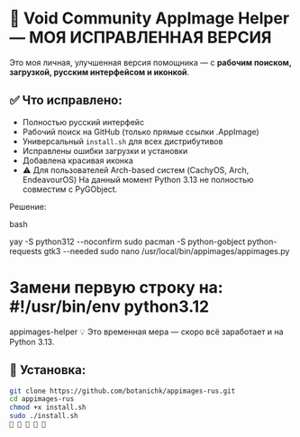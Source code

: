# 🐧 Void Community AppImage Helper — МОЯ ИСПРАВЛЕННАЯ ВЕРСИЯ

Это моя личная, улучшенная версия помощника — с **рабочим поиском, загрузкой, русским интерфейсом и иконкой**.

## ✅ Что исправлено:
- Полностью русский интерфейс
- Рабочий поиск на GitHub (только прямые ссылки .AppImage)
- Универсальный `install.sh` для всех дистрибутивов
- Исправлены ошибки загрузки и установки
- Добавлена красивая иконка
- ⚠️ Для пользователей Arch-based систем (CachyOS, Arch, EndeavourOS)
На данный момент Python 3.13 не полностью совместим с PyGObject.

Решение:

bash

yay -S python312 --noconfirm
sudo pacman -S python-gobject python-requests gtk3 --needed
sudo nano /usr/local/bin/appimages/appimages.py
# Замени первую строку на: #!/usr/bin/env python3.12
appimages-helper
💡 Это временная мера — скоро всё заработает и на Python 3.13. 

## 🚀 Установка:
```bash
git clone https://github.com/botanichk/appimages-rus.git
cd appimages-rus
chmod +x install.sh
sudo ./install.sh
🐧 🐧 🐧 🐧 🐧

